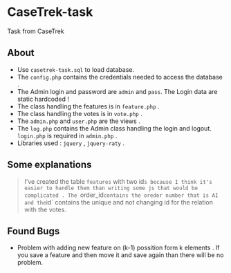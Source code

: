 CaseTrek-task
=============

Task from CaseTrek

About
-----
* Use `casetrek-task.sql` to load database.
* The `config.php` contains the credentials needed to access the database .
* The Admin login and password are `admin` and `pass`. The Login data are static hardcoded !
* The class handling the features is in `feature.php` .
* The class handling the votes is in `vote.php` .
* The `admin.php` and `user.php` are the views .
* The `log.php` contains the Admin class handling the login and logout. `login.php` is required in `admin.php` .
* Libraries used : `jquery` , `jquery-raty` .

Some explanations
-----------------
> I've created the table `features` with two id`s because
> I think it's easier to handle them than writing some
> js that would be complicated . The `order_id` contains the
> oreder number that is AI and the `id` contains the unique and
> not changing id for the relation with the votes.

Found Bugs
----------
* Problem with adding new feature on (k-1) possition form k elements . If you save a feature and then move it and save again than there will be no problem.